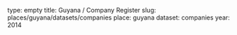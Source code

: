 type: empty
title: Guyana / Company Register
slug: places/guyana/datasets/companies
place: guyana
dataset: companies
year: 2014
